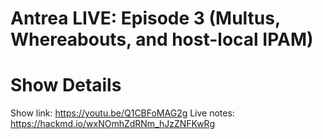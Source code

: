 # Antrea LIVE: Episode 3 (Multus, Whereabouts, and host-local IPAM)

# Show Details

Show link: https://youtu.be/Q1CBFoMAG2g
Live notes: https://hackmd.io/wxNOmhZdRNm_hJzZNFKwRg 
